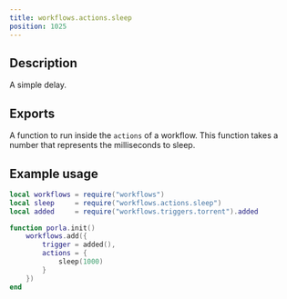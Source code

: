 ```yaml
---
title: workflows.actions.sleep
position: 1025
---
```


## Description

A simple delay.

## Exports

A function to run inside the `actions` of a workflow. This function takes a number
that represents the milliseconds to sleep.

## Example usage

```lua
local workflows = require("workflows")
local sleep     = require("workflows.actions.sleep")
local added     = require("workflows.triggers.torrent").added

function porla.init()
    workflows.add({
        trigger = added(),
        actions = {
            sleep(1000)
        }
    })
end
```
